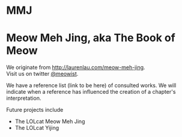 # MMJ
# Meow Meh Jing, aka The Book of Meow

We originate from http://laurenlau.com/meow-meh-jing.  
Visit us on twitter [@meowist](http://twitter.com/meowist).

We have a reference list (link to be here) of consulted works.  We will indicate when a reference has influenced the creation of a chapter's interpretation.

Future projects include
- The LOLcat Meow Meh Jing
- The LOLcat Yijing
